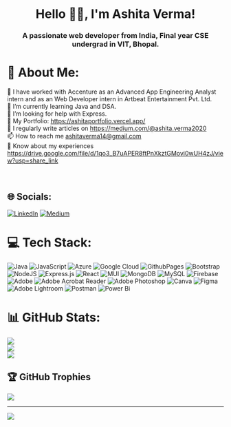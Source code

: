 <h1 align="center">Hello 👩‍💻, I'm Ashita Verma!</h1>
<h3 align="center">A passionate web developer from India, Final year CSE undergrad in VIT, Bhopal.</h3>


# 💫 About Me:
🔭 I have worked with Accenture as an Advanced App Engineering Analyst intern and as an Web Developer intern in Artbeat Entertainment Pvt. Ltd.<br>🌱 I’m currently learning Java and DSA.<br>🤝 I’m looking for help with Express.<br>📃 My Portfolio: https://ashitaportfolio.vercel.app/<br>📝 I regularly write articles on https://medium.com/@ashita.verma2020<br>📫 How to reach me ashitaverma14@gmail.com<br>📄 Know about my experiences https://drive.google.com/file/d/1qo3_B7uAPER8ftPnXkztGMovi0wUH4zJ/view?usp=share_link<br><br><br>


## 🌐 Socials:
[![LinkedIn](https://img.shields.io/badge/LinkedIn-%230077B5.svg?logo=linkedin&logoColor=white)](https://linkedin.com/in/https://www.linkedin.com/in/ashita-verma-a39817203/) [![Medium](https://img.shields.io/badge/Medium-12100E?logo=medium&logoColor=white)](https://medium.com/@https://medium.com/@ashita.verma2020) 

# 💻 Tech Stack:
![Java](https://img.shields.io/badge/java-%23ED8B00.svg?style=for-the-badge&logo=openjdk&logoColor=white) ![JavaScript](https://img.shields.io/badge/javascript-%23323330.svg?style=for-the-badge&logo=javascript&logoColor=%23F7DF1E) ![Azure](https://img.shields.io/badge/azure-%230072C6.svg?style=for-the-badge&logo=microsoftazure&logoColor=white) ![Google Cloud](https://img.shields.io/badge/GoogleCloud-%234285F4.svg?style=for-the-badge&logo=google-cloud&logoColor=white) ![GithubPages](https://img.shields.io/badge/github%20pages-121013?style=for-the-badge&logo=github&logoColor=white) ![Bootstrap](https://img.shields.io/badge/bootstrap-%238511FA.svg?style=for-the-badge&logo=bootstrap&logoColor=white) ![NodeJS](https://img.shields.io/badge/node.js-6DA55F?style=for-the-badge&logo=node.js&logoColor=white) ![Express.js](https://img.shields.io/badge/express.js-%23404d59.svg?style=for-the-badge&logo=express&logoColor=%2361DAFB) ![React](https://img.shields.io/badge/react-%2320232a.svg?style=for-the-badge&logo=react&logoColor=%2361DAFB) ![MUI](https://img.shields.io/badge/MUI-%230081CB.svg?style=for-the-badge&logo=mui&logoColor=white) ![MongoDB](https://img.shields.io/badge/MongoDB-%234ea94b.svg?style=for-the-badge&logo=mongodb&logoColor=white) ![MySQL](https://img.shields.io/badge/mysql-4479A1.svg?style=for-the-badge&logo=mysql&logoColor=white) ![Firebase](https://img.shields.io/badge/firebase-a08021?style=for-the-badge&logo=firebase&logoColor=ffcd34) ![Adobe](https://img.shields.io/badge/adobe-%23FF0000.svg?style=for-the-badge&logo=adobe&logoColor=white) ![Adobe Acrobat Reader](https://img.shields.io/badge/Adobe%20Acrobat%20Reader-EC1C24.svg?style=for-the-badge&logo=Adobe%20Acrobat%20Reader&logoColor=white) ![Adobe Photoshop](https://img.shields.io/badge/adobe%20photoshop-%2331A8FF.svg?style=for-the-badge&logo=adobe%20photoshop&logoColor=white) ![Canva](https://img.shields.io/badge/Canva-%2300C4CC.svg?style=for-the-badge&logo=Canva&logoColor=white) ![Figma](https://img.shields.io/badge/figma-%23F24E1E.svg?style=for-the-badge&logo=figma&logoColor=white) ![Adobe Lightroom](https://img.shields.io/badge/Adobe%20Lightroom-31A8FF.svg?style=for-the-badge&logo=Adobe%20Lightroom&logoColor=white) ![Postman](https://img.shields.io/badge/Postman-FF6C37?style=for-the-badge&logo=postman&logoColor=white) ![Power Bi](https://img.shields.io/badge/power_bi-F2C811?style=for-the-badge&logo=powerbi&logoColor=black)
# 📊 GitHub Stats:
![](https://github-readme-stats.vercel.app/api?username=ashitaverma07&theme=dark&hide_border=false&include_all_commits=true&count_private=false)<br/>
![](https://github-readme-streak-stats.herokuapp.com/?user=ashitaverma07&theme=dark&hide_border=false)<br/>
![](https://github-readme-stats.vercel.app/api/top-langs/?username=ashitaverma07&theme=dark&hide_border=false&include_all_commits=true&count_private=false&layout=compact)

## 🏆 GitHub Trophies
![](https://github-profile-trophy.vercel.app/?username=ashitaverma07&theme=radical&no-frame=false&no-bg=true&margin-w=4)

---
[![](https://visitcount.itsvg.in/api?id=ashitaverma07&icon=0&color=0)](https://visitcount.itsvg.in)

<!-- Proudly created with GPRM ( https://gprm.itsvg.in ) -->

